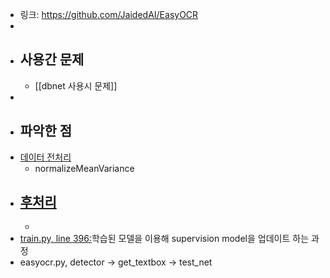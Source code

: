 - 링크: https://github.com/JaidedAI/EasyOCR
-
- ## 사용간 문제
	- [[dbnet 사용시 문제]]
-
- ## 파악한 점
- [데이터 전처리](https://github.com/JaidedAI/EasyOCR/blob/054ec4f90127ab9e45f101baf8caa519d5a6e035/easyocr/detection.py#L24)
	- normalizeMeanVariance
- [후처리](https://github.com/JaidedAI/EasyOCR/blob/054ec4f90127ab9e45f101baf8caa519d5a6e035/easyocr/detection.py#L55)
	-
	-
- [train.py, line 396:](https://github.com/JaidedAI/EasyOCR/blob/054ec4f90127ab9e45f101baf8caa519d5a6e035/trainer/craft/train.py#L396)학습된 모델을 이용해 supervision model을 업데이트 하는 과정
- easyocr.py, detector -> get_textbox -> test_net